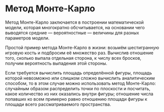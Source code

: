 # Метод Монте-Карло

Метод Монте-Карло заключается в построении математической модели,
которая многократно обсчитывается, на основании чего выводятся
средние — вероятностные — величины для разных параметров
модели.

Простой пример метода Монте-Карло в жизни: возьмём шестигранную
игровую кость и подбросим её множество раз. Вычислив отношение того,
сколько выпала отдельная сторона, к числу всех бросков, получим
вероятность выпадения этой стороны.

Если требуется вычислить площадь определённой фигуры, площадь
которой невозможно или слишком сложно вычислить аналитическим
способом, то в этом случае можно использовать метод Монте-Карло:
случайным образом распределить точки по плоскости и посчитать, какое
количество из них оказались внутри фигуры; отношение числа попавших
ко всем примерно равно отношению площади фигуры к площади всего
рассматриваемого пространства.
